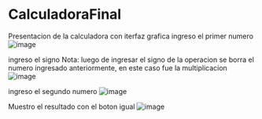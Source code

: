 # CalculadoraFinal

Presentacion de la calculadora con iterfaz grafica
ingreso el primer numero
![image](https://user-images.githubusercontent.com/117754080/214723279-6a3cc605-019c-4edd-97ca-ad5e625dcd3b.png)

ingreso el signo
Nota: luego de ingresar el signo de la operacion se borra el numero ingresado anteriormente, en este caso fue la multiplicacion
![image](https://user-images.githubusercontent.com/117754080/214723304-c427d8ef-eb81-4492-b4c4-38baf03223b4.png)

ingreso el segundo numero
![image](https://user-images.githubusercontent.com/117754080/214723552-cc0cf14e-4fd9-4e37-9abe-8b98297e4b56.png)

Muestro el resultado con el boton igual
![image](https://user-images.githubusercontent.com/117754080/214723623-4544ae2f-bdbd-4748-a495-b570d85c010f.png)
